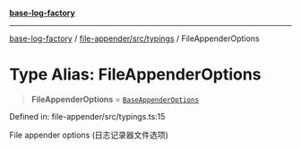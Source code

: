 [**base-log-factory**](../../../../index.md)

***

[base-log-factory](../../../../index.md) / [file-appender/src/typings](../index.md) / FileAppenderOptions

# Type Alias: FileAppenderOptions

> **FileAppenderOptions** = [`BaseAppenderOptions`](BaseAppenderOptions.md)

Defined in: file-appender/src/typings.ts:15

File appender options (日志记录器文件选项)
